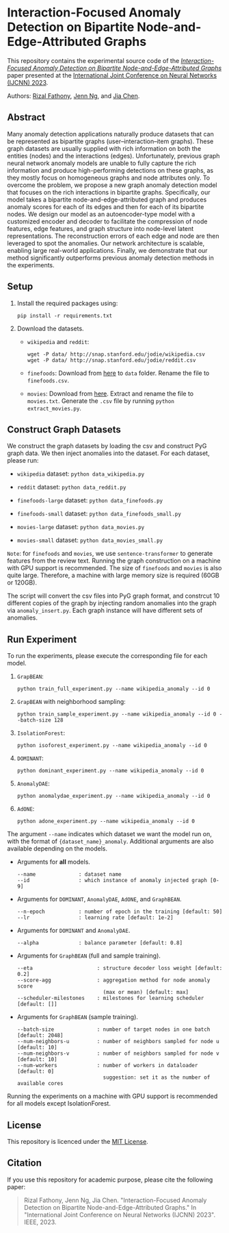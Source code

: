 # Interaction-Focused Anomaly Detection on Bipartite Node-and-Edge-Attributed Graphs

This repository contains the experimental source code of the [*Interaction-Focused Anomaly Detection on Bipartite Node-and-Edge-Attributed Graphs*](https://engineering.grab.com/graph-anomaly-model) paper presented at the [International Joint Conference on Neural Networks (IJCNN) 2023](https://2023.ijcnn.org/). 

Authors: [Rizal Fathony](mailto:rizal.fathony@grab.com), [Jenn Ng](mailto:jenn.ng@grab.com), and [Jia Chen](mailto:jia.chen@grab.com).

## Abstract

Many anomaly detection applications naturally produce datasets that can be represented as bipartite graphs (user–interaction–item graphs). These graph datasets are usually supplied with rich information on both the entities (nodes) and the interactions (edges). Unfortunately, previous graph neural network anomaly models are unable to fully capture the rich information and produce high-performing detections on these graphs, as they mostly focus on homogeneous graphs and node attributes only. To overcome the problem, we propose a new graph anomaly detection model that focuses on the rich interactions in bipartite graphs. Specifically, our model takes a bipartite node-and-edge-attributed graph and produces anomaly scores for each of its edges and then for each of its bipartite nodes. We design our model as an autoencoder-type model with a customized encoder and decoder to facilitate the compression of node features, edge features, and graph structure into node-level latent representations. The reconstruction errors of each edge and node are then leveraged to spot the anomalies. Our network architecture is scalable, enabling large real-world applications. Finally, we demonstrate that our method significantly outperforms previous anomaly detection methods in the experiments.

## Setup

1. Install the required packages using:
    ```
    pip install -r requirements.txt
    ```
2. Download the datasets.

    - `wikipedia` and `reddit`:
        ```
        wget -P data/ http://snap.stanford.edu/jodie/wikipedia.csv
        wget -P data/ http://snap.stanford.edu/jodie/reddit.csv
        ```

    - `finefoods`:  Download from [here](https://www.kaggle.com/datasets/snap/amazon-fine-food-reviews?select=Reviews.csv) to `data` folder. Rename the file to `finefoods.csv`.

    - `movies`:  Download from [here](https://snap.stanford.edu/data/web-Movies.html). Extract and rename the file to `movies.txt`. Generate the `.csv` file by running `python extract_movies.py`.


## Construct Graph Datasets

We construct the graph datasets by loading the csv and construct PyG graph data. We then inject anomalies into the dataset. For each dataset, please run:
- `wikipedia` dataset: `python data_wikipedia.py`
- `reddit` dataset: `python data_reddit.py`

- `finefoods-large` dataset: `python data_finefoods.py`
- `finefoods-small` dataset: `python data_finefoods_small.py`
- `movies-large` dataset: `python data_movies.py`
- `movies-small` dataset: `python data_movies_small.py`

`Note`: for `finefoods` and `movies`, we use `sentence-transformer` to generate features from the review text. Running the graph construction on a machine with GPU support is recommended. The size of `finefoods` and `movies` is also quite large. Therefore, a machine with large memory size is required (60GB or 120GB). 

The script will convert the csv files into PyG graph format, and constrcut 10 different copies of the graph by injecting random anomalies into the graph via `anomaly_insert.py`. Each graph instance will have different sets of anomalies. 

## Run Experiment

To run the experiments, please execute the corresponding file for each model. 

1. `GrapBEAN`: 
    ```
    python train_full_experiment.py --name wikipedia_anomaly --id 0
    ```

1. `GrapBEAN` with neighborhood sampling: 
    ```
    python train_sample_experiment.py --name wikipedia_anomaly --id 0 --batch-size 128
    ```

1. `IsolationForest`: 
    ```
    python isoforest_experiment.py --name wikipedia_anomaly --id 0
    ```

1. `DOMINANT`: 
    ```
    python dominant_experiment.py --name wikipedia_anomaly --id 0
    ```

1. `AnomalyDAE`: 
    ```
    python anomalydae_experiment.py --name wikipedia_anomaly --id 0
    ```

1. `AdONE`: 
    ```
    python adone_experiment.py --name wikipedia_anomaly --id 0
    ```

The argument `--name` indicates which dataset we want the model run on, with the format of `{dataset_name}_anomaly`. Additional arguments are also available depending on the models.

- Arguments for **all** models.
    ```
    --name              : dataset name
    --id                : which instance of anomaly injected graph [0-9]
    ```
- Arguments for `DOMINANT`, `AnomalyDAE`, `AdONE`, and `GraphBEAN`.
    ```
    --n-epoch           : number of epoch in the training [default: 50]
    --lr                : learning rate [default: 1e-2]
    ```
- Arguments for `DOMINANT` and `AnomalyDAE`.
    ```
    --alpha             : balance parameter [default: 0.8]
    ```
- Arguments for `GraphBEAN` (full and sample training).
    ```
    --eta                     : structure decoder loss weight [default: 0.2]
    --score-agg               : aggregation method for node anomaly score
                                (max or mean) [default: max]      
    --scheduler-milestones    : milestones for learning scheduler [default: []]            
    ```
- Arguments for `GraphBEAN` (sample training).
    ```
    --batch-size              : number of target nodes in one batch [default: 2048]
    --num-neighbors-u         : number of neighbors sampled for node u [default: 10]
    --num-neighbors-v         : number of neighbors sampled for node v [default: 10]
    --num-workers             : number of workers in dataloader [default: 0]       
                                suggestion: set it as the number of available cores  
    ```

Running the experiments on a machine with GPU support is recommended for all models except IsolationForest.

## License

This repository is licenced under the [MIT License](LICENSE).

## Citation

If you use this repository for academic purpose, please cite the following paper:


> Rizal Fathony, Jenn Ng, Jia Chen. "Interaction-Focused Anomaly Detection on Bipartite Node-and-Edge-Attributed Graphs." In "International Joint Conference on Neural Networks (IJCNN) 2023". IEEE, 2023.
